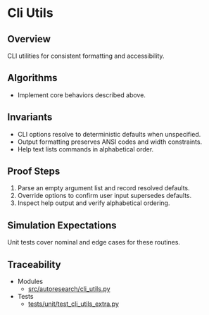 # Cli Utils

## Overview

CLI utilities for consistent formatting and accessibility.

## Algorithms

- Implement core behaviors described above.

## Invariants

- CLI options resolve to deterministic defaults when unspecified.
- Output formatting preserves ANSI codes and width constraints.
- Help text lists commands in alphabetical order.

## Proof Steps

1. Parse an empty argument list and record resolved defaults.
2. Override options to confirm user input supersedes defaults.
3. Inspect help output and verify alphabetical ordering.

## Simulation Expectations

Unit tests cover nominal and edge cases for these routines.

## Traceability


- Modules
  - [src/autoresearch/cli_utils.py][m1]
- Tests
  - [tests/unit/test_cli_utils_extra.py][t1]

[m1]: ../../src/autoresearch/cli_utils.py
[t1]: ../../tests/unit/test_cli_utils_extra.py
